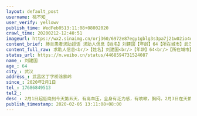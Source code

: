```yaml
---
layout: default_post
username: 桃不知_
user_verify: yellowv
publish_time: WedFeb0513:11:08+08002020
crawl_time: 20200212-12:40:51
imageurl: https://wx2.sinaimg.cn/orj360/6972e87egy1gblg3s3pa7j21w02io4qq.jpg,https://wx3.sinaimg.cn/orj360/6972e87egy1gblg3tsijhj20u0140afp.jpg,https://wx4.sinaimg.cn/orj360/6972e87egy1gblg3utp8rj20u014079k.jpg,https://wx4.sinaimg.cn/orj360/6972e87egy1gblg3mfvd2j21w02iou0x.jpg,https://wx4.sinaimg.cn/orj360/6972e87egy1gblg3hak5aj21w02ionpd.jpg
content_brief: 肺炎患者求助超话 求助人信息【姓名】刘建国【年龄】64【所在城市】武汉【所在小区、社区】武昌区丁字桥涂家岭【患病时间】2020年2月1日【联系方式】17686849513【其他紧急联系人】【病情描述】 2月1日起低烧到今天第五天，有高血压，全身有乏力感，有咳嗽，胸闷。2月3日在天佑医院做了CT ...全文
content_full_raw: 求助人信息<br/>【姓名】刘建国<br/>【年龄】64<br/>【所在城市】武汉<br/>【所在小区、社区】武昌区丁字桥涂家岭<br/>【患病时间】2020年2月1日<br/>【联系方式】17686849513<br/>【其他紧急联系人】<br/>【病情描述】2月1日起低烧到今天第五天，有高血压，全身有乏力感，有咳嗽，胸闷。2月3日在天佑医院做了CT和验血，高度疑似。<adata-url="http://t.cn/R2WxQOQ"href="http://weibo.com/p/1001018008642010000000000"data-hide=""><spanclass='url-icon'><imgstyle='width:1rem;height:1rem'src='https://h5.sinaimg.cn/upload/2015/09/25/3/timeline_card_small_location_default.png'></span><spanclass="surl-text">武汉</span></a>
status_url: https://m.weibo.cn/status/4468594731524087
name_: 刘建国
age_: 64
city_: 武汉
address_: 武昌区丁字桥涂家岭
since_: 2020年2月1日
tel_: 17686849513
tel2_: 
desc_: 2月1日起低烧到今天第五天，有高血压，全身有乏力感，有咳嗽，胸闷。2月3日在天佑医院做了CT和验血，高度疑似。<adata-url="http//t.cn/R2WxQOQ"href="http//weibo.com/p/1001018008642010000000000"data-hide=""><spanclass='url-icon'><imgstyle='width1rem;height1rem'src='https//h5.sinaimg.cn/upload/2015/09/25/3/timeline_card_small_location_default.png'></span><spanclass="surl-text">武汉</span></a>
publish_timestamp: 2020-02-05 13:11:08+08:00
---
```

